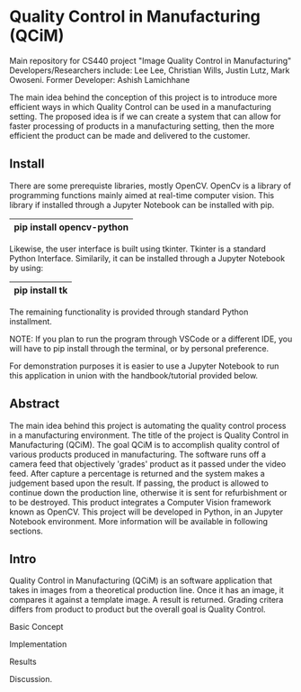 # Quality Control in Manufacturing (QCiM)
Main repository for CS440 project "Image Quality Control in Manufacturing" 
Developers/Researchers include: Lee Lee, Christian Wills, Justin Lutz, Mark Owoseni.
Former Developer: Ashish Lamichhane 

The main idea behind the conception of this project is to introduce more efficient ways in which Quality Control can be used in a manufacturing setting. The proposed idea is if we can create a system that can allow for faster processing of products in a manufacturing setting, then the more efficient the product can be made and delivered to the customer. 


<h2>Install</h2>

  There are some prerequiste libraries, mostly OpenCV. OpenCv is a library of programming functions mainly aimed at real-time computer vision. This library if installed through a Jupyter Notebook can be installed with pip. 
  
  | pip install opencv-python |
  |--|
  
  Likewise, the user interface is built using tkinter. Tkinter is a standard Python Interface. Similarily, it can be installed through a Jupyter Notebook by using:
  
  |pip install tk|
  |--|
  
  The remaining functionality is provided through standard Python installment. 
  
  NOTE: If you plan to run the program through VSCode or a different IDE, you will have to pip install through the terminal, or by personal preference. 
  
  For demonstration purposes it is easier to use a Jupyter Notebook to run this application in union with the handbook/tutorial provided below.


<h2>Abstract</h2>

  The main idea behind this project is automating the quality control process in a manufacturing environment. The title of the project is Quality Control in Manufacturing (QCiM). The goal QCiM is to accomplish quality control of various products produced in manufacturing. The software runs off a camera feed that objectively 'grades' product as it passed under the video feed. After capture a percentage is returned and the system makes a judgement based upon the result. If passing, the product is allowed to continue down the production line, otherwise it is sent for refurbishment or to be destroyed.
  This product integrates a Computer Vision framework known as OpenCV. This project will be developed in Python, in an Jupyter Notebook environment. More information will be available in following sections.


<h2>Intro</h2>

Quality Control in Manufacturing (QCiM) is an software application that takes in images from a theoretical production line. Once it has an image, it compares it against a template image. A result is returned. Grading critera differs from product to product but the overall goal is Quality Control.

Basic Concept

Implementation

Results

Discussion.
